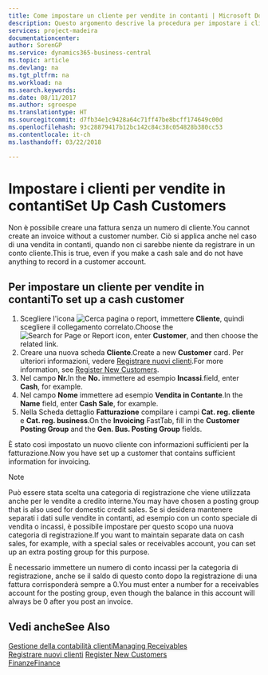 ```yaml
---
title: Come impostare un cliente per vendite in contanti | Microsoft Docs
description: Questo argomento descrive la procedura per impostare i clienti che pagano in contanti.
services: project-madeira
documentationcenter: 
author: SorenGP
ms.service: dynamics365-business-central
ms.topic: article
ms.devlang: na
ms.tgt_pltfrm: na
ms.workload: na
ms.search.keywords: 
ms.date: 08/11/2017
ms.author: sgroespe
ms.translationtype: HT
ms.sourcegitcommit: d7fb34e1c9428a64c71ff47be8bcff174649c00d
ms.openlocfilehash: 93c28879417b12bc142c84c38c054828b380cc53
ms.contentlocale: it-ch
ms.lasthandoff: 03/22/2018

---
```

# <a name="set-up-cash-customers"></a><span data-ttu-id="e1430-103">Impostare i clienti per vendite in contanti</span><span class="sxs-lookup"><span data-stu-id="e1430-103">Set Up Cash Customers</span></span>
<span data-ttu-id="e1430-104">Non è possibile creare una fattura senza un numero di cliente.</span><span class="sxs-lookup"><span data-stu-id="e1430-104">You cannot create an invoice without a customer number.</span></span> <span data-ttu-id="e1430-105">Ciò si applica anche nel caso di una vendita in contanti, quando non ci sarebbe niente da registrare in un conto cliente.</span><span class="sxs-lookup"><span data-stu-id="e1430-105">This is true, even if you make a cash sale and do not have anything to record in a customer account.</span></span>  

## <a name="to-set-up-a-cash-customer"></a><span data-ttu-id="e1430-106">Per impostare un cliente per vendite in contanti</span><span class="sxs-lookup"><span data-stu-id="e1430-106">To set up a cash customer</span></span>  
1.  <span data-ttu-id="e1430-107">Scegliere l'icona ![Cerca pagina o report](media/ui-search/search_small.png "icona Cerca pagina o report"), immettere **Cliente**, quindi scegliere il collegamento correlato.</span><span class="sxs-lookup"><span data-stu-id="e1430-107">Choose the ![Search for Page or Report](media/ui-search/search_small.png "Search for Page or Report icon") icon, enter **Customer**, and then choose the related link.</span></span>  
2.  <span data-ttu-id="e1430-108">Creare una nuova scheda **Cliente**.</span><span class="sxs-lookup"><span data-stu-id="e1430-108">Create a new **Customer** card.</span></span> <span data-ttu-id="e1430-109">Per ulteriori informazioni, vedere [Registrare nuovi clienti](sales-how-register-new-customers.md).</span><span class="sxs-lookup"><span data-stu-id="e1430-109">For more information, see [Register New Customers](sales-how-register-new-customers.md).</span></span>
3.  <span data-ttu-id="e1430-110">Nel campo **Nr.**</span><span class="sxs-lookup"><span data-stu-id="e1430-110">In the **No.**</span></span> <span data-ttu-id="e1430-111">immettere ad esempio **Incassi**.</span><span class="sxs-lookup"><span data-stu-id="e1430-111">field, enter **Cash**, for example.</span></span>  
4.  <span data-ttu-id="e1430-112">Nel campo **Nome** immettere ad esempio **Vendita in Contante**.</span><span class="sxs-lookup"><span data-stu-id="e1430-112">In the **Name** field, enter **Cash Sale**, for example.</span></span>  
5.  <span data-ttu-id="e1430-113">Nella Scheda dettaglio **Fatturazione** compilare i campi **Cat. reg. cliente** e **Cat. reg. business**.</span><span class="sxs-lookup"><span data-stu-id="e1430-113">On the **Invoicing** FastTab, fill in the **Customer Posting Group** and the **Gen. Bus. Posting Group** fields.</span></span>  

 <span data-ttu-id="e1430-114">È stato così impostato un nuovo cliente con informazioni sufficienti per la fatturazione.</span><span class="sxs-lookup"><span data-stu-id="e1430-114">Now you have set up a customer that contains sufficient information for invoicing.</span></span>  

> [!NOTE]  
>  <span data-ttu-id="e1430-115">Può essere stata scelta una categoria di registrazione che viene utilizzata anche per le vendite a credito interne.</span><span class="sxs-lookup"><span data-stu-id="e1430-115">You may have chosen a posting group that is also used for domestic credit sales.</span></span> <span data-ttu-id="e1430-116">Se si desidera mantenere separati i dati sulle vendite in contanti, ad esempio con un conto speciale di vendita o incassi, è possibile impostare per questo scopo una nuova categoria di registrazione.</span><span class="sxs-lookup"><span data-stu-id="e1430-116">If you want to maintain separate data on cash sales, for example, with a special sales or receivables account, you can set up an extra posting group for this purpose.</span></span>  
>   
>  <span data-ttu-id="e1430-117">È necessario immettere un numero di conto incassi per la categoria di registrazione, anche se il saldo di questo conto dopo la registrazione di una fattura corrisponderà sempre a 0.</span><span class="sxs-lookup"><span data-stu-id="e1430-117">You must enter a number for a receivables account for the posting group, even though the balance in this account will always be 0 after you post an invoice.</span></span>  

## <a name="see-also"></a><span data-ttu-id="e1430-118">Vedi anche</span><span class="sxs-lookup"><span data-stu-id="e1430-118">See Also</span></span>
[<span data-ttu-id="e1430-119">Gestione della contabilità clienti</span><span class="sxs-lookup"><span data-stu-id="e1430-119">Managing Receivables</span></span>](receivables-manage-receivables.md)  
<span data-ttu-id="e1430-120">[Registrare nuovi clienti](sales-how-register-new-customers.md)  </span><span class="sxs-lookup"><span data-stu-id="e1430-120">[Register New Customers](sales-how-register-new-customers.md)  </span></span>  
[<span data-ttu-id="e1430-121">Finanze</span><span class="sxs-lookup"><span data-stu-id="e1430-121">Finance</span></span>](finance.md)  


